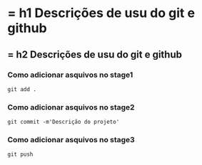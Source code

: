 # = h1 Descrições de usu do git e github
## = h2 Descrições de usu do git e github

### Como adicionar asquivos no stage1
```
git add .
```
### Como adicionar asquivos no stage2

```
git commit -m'Descrição do projeto'
```
### Como adicionar asquivos no stage3
```
git push
```